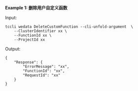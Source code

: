 **Example 1: 删除用户自定义函数**



Input: 

```
tccli wedata DeleteCustomFunction --cli-unfold-argument  \
    --ClusterIdentifier xx \
    --FunctionId xx \
    --ProjectId xx
```

Output: 
```
{
    "Response": {
        "ErrorMessage": "xx",
        "FunctionId": "xx",
        "RequestId": "xx"
    }
}
```

